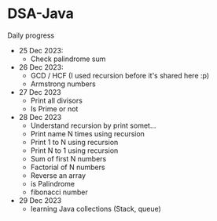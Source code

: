 # DSA-Java

Daily progress

- 25 Dec 2023: 
  - Check palindrome sum 
- 26 Dec 2023: 
  - GCD / HCF (I used recursion before it's shared here :p)
  - Armstrong numbers
- 27 Dec 2023
  - Print all divisors
  - Is Prime or not
- 28 Dec 2023
  - Understand recursion by print somet…
  - Print name N times using recursion
  - Print 1 to N using recursion
  - Print N to 1 using recursion
  - Sum of first N numbers
  - Factorial of N numbers
  - Reverse an array
  - is Palindrome
  - fibonacci number
- 29 Dec 2023
  - learning Java collections (Stack, queue)
